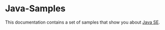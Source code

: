 # Java-Samples

This documentation contains a set of samples that show you about [Java SE](https://en.wikipedia.org/wiki/Java_Platform,_Standard_Edition).


